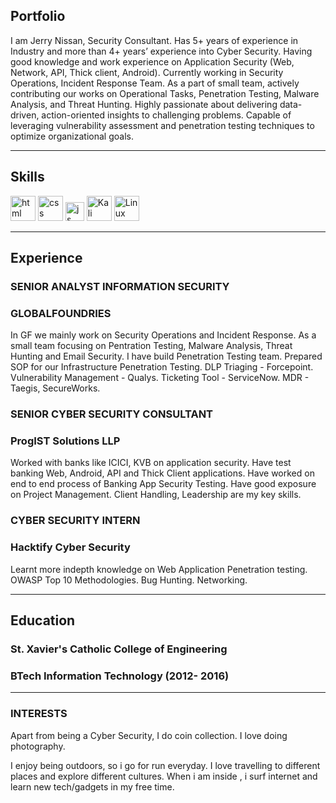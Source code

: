 ## Portfolio

I am Jerry Nissan, Security Consultant. Has 5+ years of experience in Industry and more than 4+ years’ experience into Cyber Security. Having good knowledge and work experience on Application Security (Web, Network, API, Thick client, Android). Currently working in Security Operations, Incident Response Team. As a part of small team, actively contributing our works on Operational Tasks, Penetration Testing, Malware Analysis, and Threat Hunting. Highly passionate about delivering data-driven, action-oriented insights to challenging problems. Capable of leveraging vulnerability assessment and penetration testing techniques to optimize organizational goals.

---

## Skills

<p align='left'>
  <img src="https://upload.wikimedia.org/wikipedia/commons/thumb/6/61/HTML5_logo_and_wordmark.svg/2048px-HTML5_logo_and_wordmark.svg.png" alt="html" width="40" height="40">
  <img src='https://upload.wikimedia.org/wikipedia/commons/thumb/d/d5/CSS3_logo_and_wordmark.svg/1200px-CSS3_logo_and_wordmark.svg.png' alt="css" width="40" height="40">
  <img src='https://upload.wikimedia.org/wikipedia/commons/6/6a/JavaScript-logo.png' height='30' width='auto' alt="js">
   <img src="https://upload.wikimedia.org/wikipedia/commons/a/af/Kali-2.0-website-logo-300x90.png" alt="Kali" width="auto" height="40"/>
   <img src="https://upload.wikimedia.org/wikipedia/commons/b/b0/NewTux.svg" alt="Linux" width="40" height="40"/>
</p>

---

## Experience

### **SENIOR ANALYST INFORMATION SECURITY**
### GLOBALFOUNDRIES

In GF we mainly work on Security Operations and Incident Response.
As a small team focusing on Pentration Testing, Malware Analysis, Threat Hunting and Email Security.
I have build Penetration Testing team.
Prepared SOP for our Infrastructure Penetration Testing.
DLP Triaging - Forcepoint.
Vulnerability Management - Qualys.
Ticketing Tool -  ServiceNow.
MDR - Taegis, SecureWorks.

### **SENIOR CYBER SECURITY CONSULTANT**
### ProgIST Solutions LLP

Worked with banks like ICICI, KVB on application security.
Have test banking Web, Android, API and Thick Client applications.
Have worked on end to end process of Banking App Security Testing.
Have good exposure on Project Management.
Client Handling, Leadership are my key skills.

### **CYBER SECURITY INTERN**
### Hacktify Cyber Security

Learnt more indepth knowledge on Web Application Penetration testing. 
OWASP Top 10 Methodologies.
Bug Hunting.
Networking.

---

## Education

### **St. Xavier's Catholic College of Engineering**
### BTech Information Technology (2012- 2016)

---

### INTERESTS
Apart from being a Cyber Security, I do coin collection. I love doing photography.

I enjoy being outdoors, so i go for run everyday. I love travelling to different places and explore different cultures. When i am inside , i surf internet and learn new tech/gadgets in my free time.
